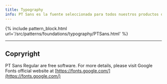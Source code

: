 ```yaml
---
title: Typography
info: PT Sans es la fuente seleccionada para todos nuestros productos de Aranda.
---
```


{% include pattern_block.html url='/src/patterns/foundations/typography/PTSans.html' %}


---

## Copryright

PT Sans Regular are free software. For more details, please visit Google Fonts official website at [https://fonts.google.com/](https://fonts.google.com/)
